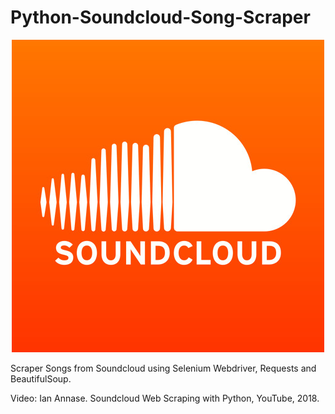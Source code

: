 # Python-Soundcloud-Song-Scraper
<p align="center">
	<img src="scraper.jpeg"></img>
</p>

Scraper Songs from Soundcloud using Selenium  Webdriver, Requests and BeautifulSoup.


Video: Ian Annase. Soundcloud Web Scraping with Python, YouTube, 2018.

